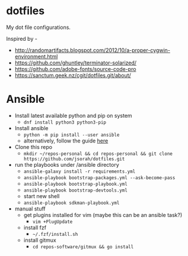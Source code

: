 # dotfiles
My dot file configurations.

Inspired by - 
* http://randomartifacts.blogspot.com/2012/10/a-proper-cygwin-environment.html
* https://github.com/ghuntley/terminator-solarized/
* https://github.com/adobe-fonts/source-code-pro
* https://sanctum.geek.nz/cgit/dotfiles.git/about/

# Ansible
- Install latest available python and pip on system
  - `dnf install python3 python3-pip`
- Install ansible
  - `python -m pip install --user ansible`
  - alternatively, follow the guide [here](https://docs.ansible.com/ansible/latest/installation_guide/intro_installation.html#installing-ansible-with-pip)
- Clone this repo
  - `mkdir ~/repos-personal && cd repos-personal && git clone https://github.com/jsorah/dotfiles.git`
- run the playbooks under /ansible directory
  - `ansible-galaxy install -r requirements.yml`
  - `ansible-playbook bootstrap-packages.yml --ask-become-pass`
  - `ansible-playbook bootstrap-playbook.yml`
  - `ansible-playbook bootstrap-devtools.yml`
  - start new shell
  - `ansible-playbook sdkman-playbook.yml`
- manual stuff
  - get plugins installed for vim (maybe this can be an ansible task?)
    - `vim +PlugUpdate`
  - install fzf
    - `~/.fzf/install.sh`
  - install gitmux
    - `cd repos-software/gitmux && go install`
